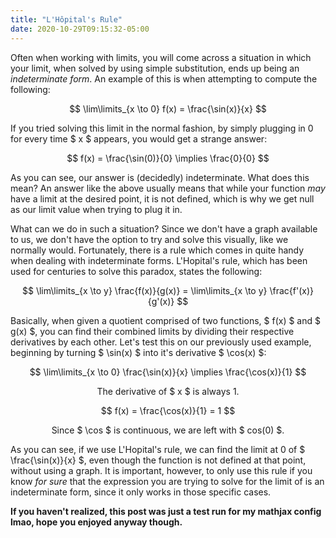 ```yaml
---
title: "L'Hôpital's Rule"
date: 2020-10-29T09:15:32-05:00
---
```


Often when working with limits, you will come across a situation in which
your limit, when solved by using simple substitution,
ends up being an *indeterminate form*. An example of this is when
attempting to compute the following:

$$ \lim\limits_{x \to 0} f(x) = \frac{\sin(x)}{x} $$

If you tried solving this limit in the normal fashion,
by simply plugging in 0 for every time $ x $ appears,
you would get a strange answer:

$$ f(x) = \frac{\sin(0)}{0} \implies \frac{0}{0} $$

As you can see, our answer is (decidedly) indeterminate.
What does this mean?
An answer like the above usually means that while your
function *may* have a limit at the desired point,
it is not defined, which is why we get null as our
limit value when trying to plug it in.

What can we do in such a situation?
Since we don't have a graph available to us,
we don't have the option to try and solve this visually,
like we normally would.
Fortunately, there is a rule which comes in quite
handy when dealing with indeterminate forms.
L'Hopital's rule, which has been used for centuries
to solve this paradox, states the following:

$$ \lim\limits_{x \to y} \frac{f(x)}{g(x)} = \lim\limits_{x \to y} \frac{f'(x)}{g'(x)} $$

Basically, when given a quotient comprised of two functions, $ f(x) $ and $ g(x) $, you can find
their combined limits by dividing their respective derivatives by each other.
Let's test this on our previously used example,
beginning by turning $ \sin(x) $ into it's derivative $ \cos(x) $:

$$ \lim\limits_{x \to 0} \frac{\sin(x)}{x} \implies \frac{\cos(x)}{1} $$

<p align="center">The derivative of $ x $ is always 1.</p>

$$ f(x) = \frac{\cos(x)}{1} = 1 $$

<p align="center">Since $ \cos $ is continuous, we are left with $ cos(0) $.</p>

As you can see, if we use L'Hopital's rule, we can find the limit at 0 of $ \frac{\sin(x)}{x} $,
even though the function is not defined at that point, without using a graph.
It is important, however, to only use this rule if you know *for sure* that the
expression you are trying to solve for the limit of is an indeterminate form,
since it only works in those specific cases.

**If you haven't realized, this post was just a test run for my mathjax config lmao,
hope you enjoyed anyway though.**
